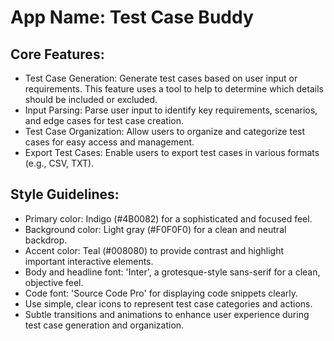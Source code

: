 # **App Name**: Test Case Buddy

## Core Features:

- Test Case Generation: Generate test cases based on user input or requirements. This feature uses a tool to help to determine which details should be included or excluded.
- Input Parsing: Parse user input to identify key requirements, scenarios, and edge cases for test case creation.
- Test Case Organization: Allow users to organize and categorize test cases for easy access and management.
- Export Test Cases: Enable users to export test cases in various formats (e.g., CSV, TXT).

## Style Guidelines:

- Primary color: Indigo (#4B0082) for a sophisticated and focused feel.
- Background color: Light gray (#F0F0F0) for a clean and neutral backdrop.
- Accent color: Teal (#008080) to provide contrast and highlight important interactive elements.
- Body and headline font: 'Inter', a grotesque-style sans-serif for a clean, objective feel.
- Code font: 'Source Code Pro' for displaying code snippets clearly.
- Use simple, clear icons to represent test case categories and actions.
- Subtle transitions and animations to enhance user experience during test case generation and organization.